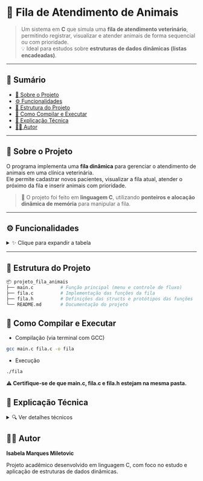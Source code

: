 # 🐾 Fila de Atendimento de Animais

> Um sistema em **C** que simula uma **fila de atendimento veterinário**, permitindo registrar, visualizar e atender animais de forma sequencial ou com prioridade.  
> 💡 Ideal para estudos sobre **estruturas de dados dinâmicas (listas encadeadas)**.

---

## 📖 Sumário
- [📘 Sobre o Projeto](#-sobre-o-projeto)
- [⚙️ Funcionalidades](#️-funcionalidades)
- [📁 Estrutura do Projeto](#-estrutura-do-projeto)
- [🧩 Como Compilar e Executar](#-como-compilar-e-executar)
- [🧠 Explicação Técnica](#-explicação-técnica)
- [👩‍💻 Autor](#-autor)

---

## 📘 Sobre o Projeto
O programa implementa uma **fila dinâmica** para gerenciar o atendimento de animais em uma clínica veterinária.  
Ele permite cadastrar novos pacientes, visualizar a fila atual, atender o próximo da fila e inserir animais com prioridade.

> 🧩 O projeto foi feito em **linguagem C**, utilizando **ponteiros e alocação dinâmica de memória** para manipular a fila.

---

## ⚙️ Funcionalidades

<details>
<summary>✨ Clique para expandir a tabela</summary>

| 🧾 Opção | 🐶 Descrição |
|:--:|:--|
| `1️⃣ Visualizar Fila` | Exibe todos os animais aguardando atendimento. |
| `2️⃣ Adicionar Paciente` | Cadastra um novo animal no final da fila. |
| `3️⃣ Atender` | Remove e mostra o primeiro animal da fila. |
| `4️⃣ Adicionar com Prioridade` | Insere o animal no início da fila (casos urgentes). |
| `5️⃣ Sair` | Encerra o programa. |

</details>

---

## 📁 Estrutura do Projeto

```bash
📦 projeto_fila_animais
├── main.c          # Função principal (menu e controle de fluxo)
├── fila.c          # Implementação das funções da fila
├── fila.h          # Definições das structs e protótipos das funções
└── README.md       # Documentação do projeto
```
## 🧩 Como Compilar e Executar
- Compilação (via terminal com GCC)

```bash
gcc main.c fila.c -o fila
```
- Execução

```bash
./fila
```
**⚠️ Certifique-se de que main.c, fila.c e fila.h estejam na mesma pasta.**

## 🧠 Explicação Técnica
<details> <summary>🔍 Ver detalhes técnicos</summary>

O sistema utiliza listas encadeadas para representar a fila.
Cada nó da fila contém as informações de um animal e o ponteiro para o próximo.

## ⚙️ Principais Funções

| Função                | Descrição                                   |
| --------------------- | ------------------------------------------- |
| `iniciaFila()`        | Inicializa a fila (ponteiro nulo).          |
| `filaVazia()`         | Verifica se a fila está vazia.              |
| `inserir()`           | Insere um novo animal no fim da fila.       |
| `inserirPrioridade()` | Insere um novo animal no início da fila.    |
| `atender()`           | Remove e retorna o primeiro animal da fila. |
| `exibirFila()`        | Exibe todos os animais cadastrados.         |
</details>

## 🧑‍💻 Autor

**Isabela Marques Miletovic**

Projeto acadêmico desenvolvido em linguagem C, com foco no estudo e aplicação de estruturas de dados dinâmicas.



